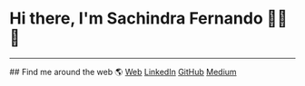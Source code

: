 # Hi there, I'm Sachindra Fernando 👩‍💻👋
<hr>
## Find me around the web 🌎
<a href="https://sachindrafernando.github.io/">Web</a>
<a href="https://www.linkedin.com/in/sachindrafernando/">LinkedIn</a>
<a href="https://github.com/SachindraFernando">GitHub</a>
<a href="https://medium.com/@sachindrafernando3">Medium</a>
<!--
**SachindraFernando/SachindraFernando** is a ✨ _special_ ✨ repository because its `README.md` (this file) appears on your GitHub profile.

Here are some ideas to get you started:

- 🔭 I’m currently working on ...
- 🌱 I’m currently learning ...
- 👯 I’m looking to collaborate on ...
- 🤔 I’m looking for help with ...
- 💬 Ask me about ...
- 📫 How to reach me: ...
- 😄 Pronouns: ...
- ⚡ Fun fact: ...
-->
